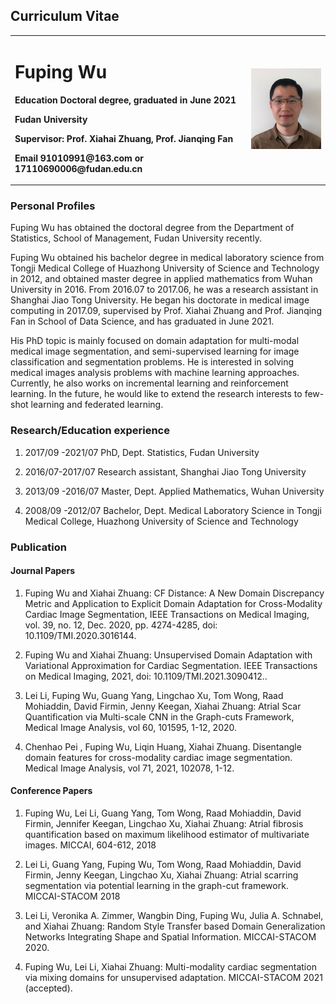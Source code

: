 ## Curriculum Vitae

<table border="0">
  <tr>
    <td width="75%">
      <h1>Fuping Wu</h1>
      <p><b>Education 	Doctoral degree, graduated in June 2021
</b></p>
      <p><b>Fudan University</b></p>
      <p><b>Supervisor:	Prof. Xiahai Zhuang,  Prof. Jianqing Fan</b></p>
      <p><b>Email		91010991@163.com 
or 17110690006@fudan.edu.cn
</b></p>
    </td>
    <td width="25%">
      <img src="/selfish.jpg" width="100%">     
    </td>
  </tr>
</table>

### Personal Profiles
Fuping Wu has obtained the doctoral degree from the Department of Statistics, School of Management, Fudan University recently.

Fuping Wu obtained his bachelor degree in medical laboratory science from Tongji Medical College of Huazhong University of Science and Technology in 2012, and obtained master degree in applied mathematics from Wuhan University in 2016. From 2016.07 to 2017.06, he was a research assistant in Shanghai Jiao Tong University. He began his doctorate in medical image computing in 2017.09, supervised by Prof. Xiahai Zhuang and Prof. Jianqing Fan in School of Data Science, and has graduated in June 2021.

His PhD topic is mainly focused on domain adaptation for multi-modal medical image segmentation, and semi-supervised learning for image classification and segmentation problems. He is interested in solving medical images analysis problems with machine learning approaches. Currently, he also works on incremental learning and reinforcement learning. In the future, he would like to extend the research interests to few-shot learning and federated learning.

### Research/Education experience
1.	2017/09 -2021/07	PhD, Dept. Statistics, Fudan University 

2.	2016/07-2017/07 Research assistant, Shanghai Jiao Tong University
	
3.	2013/09 -2016/07	Master, Dept. Applied Mathematics, Wuhan University

4.	2008/09 -2012/07	Bachelor, Dept. Medical Laboratory Science in Tongji Medical College, Huazhong University of Science and Technology


### Publication

#### Journal Papers

1.	Fuping Wu and Xiahai Zhuang: CF Distance: A New Domain Discrepancy Metric and Application to Explicit Domain Adaptation for Cross-Modality Cardiac Image Segmentation, IEEE Transactions on Medical Imaging, vol. 39, no. 12, Dec. 2020, pp. 4274-4285, doi: 10.1109/TMI.2020.3016144.  

2.	Fuping Wu and Xiahai Zhuang: Unsupervised Domain Adaptation with Variational Approximation for Cardiac Segmentation. IEEE Transactions on Medical Imaging, 2021, doi: 10.1109/TMI.2021.3090412..

3.	Lei Li, Fuping Wu, Guang Yang, Lingchao Xu, Tom Wong, Raad Mohiaddin, David Firmin, Jenny Keegan, Xiahai Zhuang: Atrial Scar Quantification via Multi-scale CNN in the Graph-cuts Framework, Medical Image Analysis, vol 60, 101595, 1-12, 2020.

4.	Chenhao Pei , Fuping Wu, Liqin Huang, Xiahai Zhuang. Disentangle domain features for cross-modality cardiac image segmentation. Medical Image Analysis, vol 71, 2021, 102078, 1-12.


#### Conference Papers

1.	Fuping Wu, Lei Li, Guang Yang, Tom Wong, Raad Mohiaddin, David Firmin, Jennifer Keegan, Lingchao Xu, Xiahai Zhuang: Atrial fibrosis quantification based on maximum likelihood estimator of multivariate images. MICCAI, 604-612, 2018

2.	Lei Li, Guang Yang, Fuping Wu, Tom Wong, Raad Mohiaddin, David Firmin, Jenny Keegan, Lingchao Xu, Xiahai Zhuang: Atrial scarring segmentation via potential learning in the graph-cut framework. MICCAI-STACOM 2018

3.	Lei Li, Veronika A. Zimmer, Wangbin Ding, Fuping Wu, Julia A. Schnabel, and Xiahai Zhuang: Random Style Transfer based Domain Generalization Networks Integrating Shape and Spatial Information. MICCAI-STACOM 2020.

4. Fuping Wu, Lei Li, Xiahai Zhuang: Multi-modality cardiac segmentation via mixing domains for unsupervised adaptation. MICCAI-STACOM 2021 (accepted).


